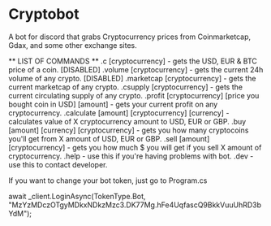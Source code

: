 # Cryptobot
A bot for discord that grabs Cryptocurrency prices from Coinmarketcap, Gdax, and some other exchange sites.


** LIST OF COMMANDS **
 .c [cryptocurrency] - gets the USD, EUR & BTC price of a coin.
 [DISABLED] .volume [cryptocurrency] - gets the current 24h volume of any crypto. [DISABLED]
 .marketcap [cryptocurrency] - gets the current marketcap of any crypto.
 .csupply [cryptocurrency] - gets the current circulating supply of any crypto.
 .profit [cryptocurrency] [price you bought coin in USD] [amount] - gets your current profit on any cryptocurrency.
 .calculate [amount] [cryptocurrency] [currency] - calculates value of X cryptocurrency amount to USD, EUR or GBP.
 .buy [amount] [currency] [cryptocurrency] - gets you how many cryptocoins you'll get from X amount of USD, EUR or GBP.
 .sell [amount] [cryptocurrency] - gets you how much $ you will get if you sell X amount of cryptocurrency.
 .help - use this if you're having problems with bot.
 .dev - use this to contact developer.

If you want to change your bot token, just go to Program.cs

await _client.LoginAsync(TokenType.Bot, "MzYzMDczOTgyMDkxNDkzMzc3.DK77Mg.hFe4UqfascQ9BkkVuuUhRD3bYdM");
